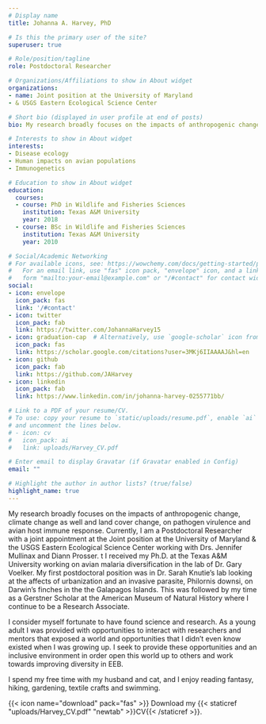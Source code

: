 ```yaml
---
# Display name
title: Johanna A. Harvey, PhD

# Is this the primary user of the site?
superuser: true

# Role/position/tagline
role: Postdoctoral Researcher

# Organizations/Affiliations to show in About widget
organizations:
- name: Joint position at the University of Maryland 
- & USGS Eastern Ecological Science Center

# Short bio (displayed in user profile at end of posts)
bio: My research broadly focuses on the impacts of anthropogenic change, climate change as well and land cover change, on pathogen virulence and avian host immune response. 

# Interests to show in About widget
interests:
- Disease ecology
- Human impacts on avian populations
- Immunogenetics

# Education to show in About widget
education:
  courses:
  - course: PhD in Wildlife and Fisheries Sciences
    institution: Texas A&M University
    year: 2018
  - course: BSc in Wildlife and Fisheries Sciences
    institution: Texas A&M University
    year: 2010

# Social/Academic Networking
# For available icons, see: https://wowchemy.com/docs/getting-started/page-builder/#icons
#   For an email link, use "fas" icon pack, "envelope" icon, and a link in the
#   form "mailto:your-email@example.com" or "/#contact" for contact widget.
social:
- icon: envelope
  icon_pack: fas
  link: '/#contact'
- icon: twitter
  icon_pack: fab
  link: https://twitter.com/JohannaHarvey15
- icon: graduation-cap  # Alternatively, use `google-scholar` icon from `ai` icon pack
  icon_pack: fas
  link: https://scholar.google.com/citations?user=3MKj6IIAAAAJ&hl=en
- icon: github
  icon_pack: fab
  link: https://github.com/JAHarvey
- icon: linkedin
  icon_pack: fab
  link: https://www.linkedin.com/in/johanna-harvey-0255771bb/

# Link to a PDF of your resume/CV.
# To use: copy your resume to `static/uploads/resume.pdf`, enable `ai` icons in `params.toml`, 
# and uncomment the lines below.
# - icon: cv
#   icon_pack: ai
#   link: uploads/Harvey_CV.pdf

# Enter email to display Gravatar (if Gravatar enabled in Config)
email: ""

# Highlight the author in author lists? (true/false)
highlight_name: true
---
```


My research broadly focuses on the impacts of anthropogenic change, climate change as well and land cover change, on pathogen virulence and avian host immune response. Currently, I am a  Postdoctoral Researcher with a joint appointment at the Joint position at the University of Maryland & the USGS Eastern Ecological Science Center working with Drs. Jennifer Mullinax and Diann Prosser.
t 
I received my Ph.D. at the Texas A&M University working on avian malaria diversification in the lab of Dr. Gary Voelker. My first postdoctoral position was in Dr. Sarah Knutie’s lab looking at the affects of urbanization and an invasive parasite, Philornis downsi, on Darwin’s finches in the the Galapagos Islands. This was followed by my time as a Gerstner Scholar at the American Museum of Natural History where I continue to be a Research Associate.

I consider myself fortunate to have found science and research. As a young adult I was provided with opportunities to interact with researchers and mentors that exposed a world and opportunities that I didn’t even know existed when I was growing up. I seek to provide these opportunities and an inclusive environment in order open this world up to others and work towards improving diversity in EEB.

I spend my free time with my husband and cat, and I enjoy reading fantasy, hiking, gardening, textile crafts and swimming. 

{{< icon name="download" pack="fas" >}} Download my {{< staticref "uploads/Harvey_CV.pdf" "newtab" >}}CV{{< /staticref >}}.
